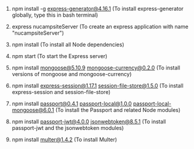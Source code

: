 1. npm install -g express-generator@4.16.1
(To install express-generator globally, type this in bash terminal)

2. express nucampsiteServer
(To create an express application with name "nucampsiteServer")

3. npm install
(To install all Node dependencies)

4. npm start
(To start the Express server)

5. npm install mongoose@5.10.9 mongoose-currency@0.2.0
(To install versions of mongoose and mongoose-currency)

6. npm install express-session@1.17.1 session-file-store@1.5.0
(To install express-session and session-file-store)

7. npm install passport@0.4.1 passport-local@1.0.0 passport-local-mongoose@6.0.1
(To install the Passport and related Node modules)

8. npm install passport-jwt@4.0.0 jsonwebtoken@8.5.1
(To install passport-jwt and the jsonwebtoken modules)

9. npm install multer@1.4.2
(To install Multer)




